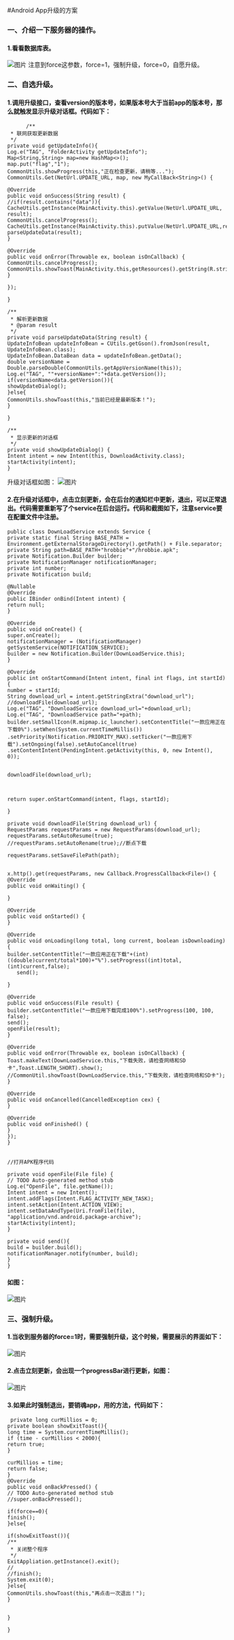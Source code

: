 #Android App升级的方案
### 一、介绍一下服务器的操作。
#### 1.看看数据库表。
![图片](images/3.png)
注意到force这参数，force=1，强制升级，force=0，自愿升级。
### 二、自选升级。
#### 1.调用升级接口，查看version的版本号，如果版本号大于当前app的版本号，那么就触发显示升级对话框。代码如下：
          /**
     * 联网获取更新数据
     */
    private void getUpdateInfo(){
    Log.e("TAG", "FolderActivity getUpdateInfo");
    Map<String,String> map=new HashMap<>();
    map.put("flag","1");
    CommonUtils.showProgress(this,"正在检查更新，请稍等...");
    CommonUtils.Get(NetUrl.UPDATE_URL, map, new MyCallBack<String>() {
    
    @Override
    public void onSuccess(String result) {
    //if(result.contains("data")){
    CacheUtils.getInstance(MainActivity.this).getValue(NetUrl.UPDATE_URL, result);
    CommonUtils.cancelProgress();
    CacheUtils.getInstance(MainActivity.this).putValue(NetUrl.UPDATE_URL,result);
    parseUpdateData(result);
    }
    
    @Override
    public void onError(Throwable ex, boolean isOnCallback) {
    CommonUtils.cancelProgress();
    CommonUtils.showToast(MainActivity.this,getResources().getString(R.string.get_error_text));
    }
    
    });
    
    }
    
    /**
     * 解析更新数据
     * @param result
     */
    private void parseUpdateData(String result) {
    UpdateInfoBean updateInfoBean = CUtils.getGson().fromJson(result, UpdateInfoBean.class);
    UpdateInfoBean.DataBean data = updateInfoBean.getData();
    double versionName = Double.parseDouble(CommonUtils.getAppVersionName(this));
    Log.e("TAG", ""+versionName+":"+data.getVersion());
    if(versionName<data.getVersion()){
    showUpdateDialog();
    }else{
    CommonUtils.showToast(this,"当前已经是最新版本！");
    }
    
    }
    
    /**
     * 显示更新的对话框
     */
    private void showUpdateDialog() {
    Intent intent = new Intent(this, DownloadActivity.class);
    startActivity(intent);
    }

升级对话框如图：
![图片](images/5.png)
#### 2.在升级对话框中，点击立刻更新，会在后台的通知栏中更新，退出，可以正常退出。代码需要重新写了个service在后台运行。代码和截图如下，注意service要在配置文件中注册。
    public class DownLoadService extends Service {
    private static final String BASE_PATH = Environment.getExternalStorageDirectory().getPath() + File.separator;
    private String path=BASE_PATH+"hrobbie"+"/hrobbie.apk";
    private Notification.Builder builder;
    private NotificationManager notificationManager;
    private int number;
    private Notification build;
    
    @Nullable
    @Override
    public IBinder onBind(Intent intent) {
    return null;
    }
    
    @Override
    public void onCreate() {
    super.onCreate();
    notificationManager = (NotificationManager) getSystemService(NOTIFICATION_SERVICE);
    builder = new Notification.Builder(DownLoadService.this);
    }
    
    @Override
    public int onStartCommand(Intent intent, final int flags, int startId) {
    number = startId;
    String download_url = intent.getStringExtra("download_url");
    //downloadFile(download_url);
    Log.e("TAG", "DownloadService download_url="+download_url);
    Log.e("TAG", "DownloadService path="+path);
    builder.setSmallIcon(R.mipmap.ic_launcher).setContentTitle("一款应用正在下载0%").setWhen(System.currentTimeMillis())
    .setPriority(Notification.PRIORITY_MAX).setTicker("一款应用下载").setOngoing(false).setAutoCancel(true)
    .setContentIntent(PendingIntent.getActivity(this, 0, new Intent(), 0));
    
    
    downloadFile(download_url);
    
    
    
    return super.onStartCommand(intent, flags, startId);
    
    }
    
    private void downloadFile(String download_url) {
    RequestParams requestParams = new RequestParams(download_url);
    requestParams.setAutoResume(true);
    //requestParams.setAutoRename(true);//断点下载
    
    requestParams.setSaveFilePath(path);
    
    
    x.http().get(requestParams, new Callback.ProgressCallback<File>() {
    @Override
    public void onWaiting() {
    
    }
    
    @Override
    public void onStarted() {
    }
    
    @Override
    public void onLoading(long total, long current, boolean isDownloading) {
    builder.setContentTitle("一款应用正在下载"+(int)((double)current/total*100)+"%").setProgress((int)total,(int)current,false);
       send();
    
    }
    
    @Override
    public void onSuccess(File result) {
    builder.setContentTitle("一款应用下载完成100%").setProgress(100, 100, false);
    send();
    openFile(result);
    }
    
    @Override
    public void onError(Throwable ex, boolean isOnCallback) {
    Toast.makeText(DownLoadService.this,"下载失败，请检查网络和SD卡",Toast.LENGTH_SHORT).show();
    //CommonUtil.showToast(DownLoadService.this,"下载失败，请检查网络和SD卡");
    }
    
    @Override
    public void onCancelled(CancelledException cex) {
    }
    
    @Override
    public void onFinished() {
    }
    });
    }
    
    
    //打开APK程序代码
    
    private void openFile(File file) {
    // TODO Auto-generated method stub
    Log.e("OpenFile", file.getName());
    Intent intent = new Intent();
    intent.addFlags(Intent.FLAG_ACTIVITY_NEW_TASK);
    intent.setAction(Intent.ACTION_VIEW);
    intent.setDataAndType(Uri.fromFile(file),
    "application/vnd.android.package-archive");
    startActivity(intent);
    }
    
    private void send(){
    build = builder.build();
    notificationManager.notify(number, build);
    }
    }
#### 如图：
![图片](images/1.gif)
### 三、强制升级。
#### 1.当收到服务器的force=1时，需要强制升级，这个时候，需要展示的界面如下：
![图片](images/4.png)
#### 2.点击立刻更新，会出现一个progressBar进行更新，如图：
![图片](images/2.gif)
#### 3.如果此时强制退出，要销魂app，用的方法，代码如下：
     private long curMillios = 0;
    private boolean showExitToast(){
    long time = System.currentTimeMillis();
    if (time - curMillios < 2000){
    return true;
    }
    
    curMillios = time;
    return false;
    }
    @Override
    public void onBackPressed() {
    // TODO Auto-generated method stub
    //super.onBackPressed();
    
    if(force==0){
    finish();
    }else{
    
    if(showExitToast()){
    /**
     * 关闭整个程序
     */
    ExitAppliation.getInstance().exit();
    //
    //finish();
    System.exit(0);
    }else{
    CommonUtils.showToast(this,"再点击一次退出！");
    }
    
    
    }
    
    }